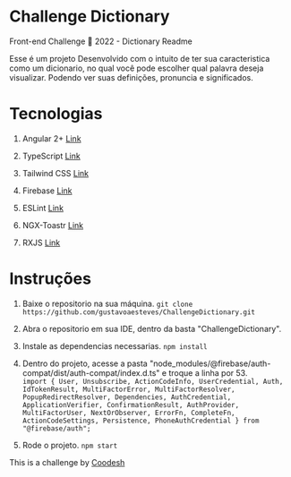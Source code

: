 # Challenge Dictionary
Front-end Challenge 🏅 2022 - Dictionary Readme


Esse é um projeto Desenvolvido com o intuito de ter sua caracteristica como um dicionario, no qual você pode escolher qual palavra deseja visualizar. Podendo ver suas definições, pronuncia e significados. 



# Tecnologias

  1. Angular 2+  [Link](https://angular.io/)

  2. TypeScript  [Link](https://www.typescriptlang.org/docs/)

  3. Tailwind CSS  [Link](https://tailwindcss.com/docs/installation)

  4. Firebase  [Link](https://firebase.google.com/)

  5. ESLint  [Link](https://eslint.org/)

  6. NGX-Toastr  [Link](https://www.npmjs.com/package/ngx-toastr)

  7. RXJS  [Link](https://rxjs.dev/)




# Instruções

  1. Baixe o repositorio na sua máquina.
      ```git clone https://github.com/gustavoaesteves/ChallengeDictionary.git```

  2. Abra o repositorio em sua IDE, dentro da basta "ChallengeDictionary".

  3. Instale as dependencias necessarias.
      ```npm install```

  4. Dentro do projeto, acesse a pasta "node_modules/@firebase/auth-compat/dist/auth-compat/index.d.ts" e troque a linha por 53.    
      ```import { User, Unsubscribe, ActionCodeInfo, UserCredential, Auth, IdTokenResult, MultiFactorError, MultiFactorResolver, PopupRedirectResolver, Dependencies, AuthCredential, ApplicationVerifier, ConfirmationResult, AuthProvider, MultiFactorUser, NextOrObserver, ErrorFn, CompleteFn, ActionCodeSettings, Persistence, PhoneAuthCredential } from "@firebase/auth";```
      
  5. Rode o projeto.
      ```npm start```




This is a challenge by [Coodesh](https://coodesh.com/)